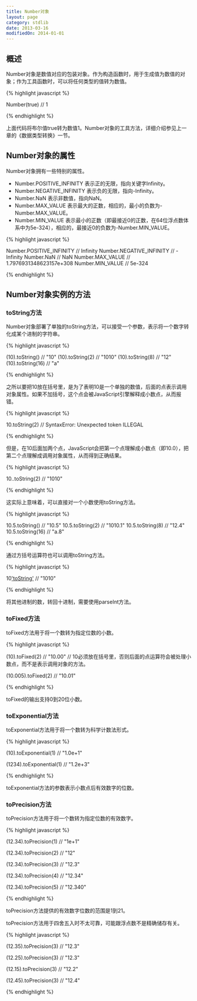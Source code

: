 ```yaml
---
title: Number对象
layout: page
category: stdlib
date: 2013-03-16
modifiedOn: 2014-01-01
---
```


## 概述

Number对象是数值对应的包装对象。作为构造函数时，用于生成值为数值的对象；作为工具函数时，可以将任何类型的值转为数值。

{% highlight javascript %}

Number(true) // 1

{% endhighlight %}

上面代码将布尔值true转为数值1。Number对象的工具方法，详细介绍参见上一章的《数据类型转换》一节。

## Number对象的属性

Number对象拥有一些特别的属性。

- Number.POSITIVE_INFINITY 表示正的无限，指向关键字Infinity。
- Number.NEGATIVE_INFINITY 表示负的无限，指向-Infinity。
- Number.NaN 表示非数值，指向NaN。
- Number.MAX_VALUE 表示最大的正数，相应的，最小的负数为-Number.MAX_VALUE。
- Number.MIN_VALUE 表示最小的正数（即最接近0的正数，在64位浮点数体系中为5e-324），相应的，最接近0的负数为-Number.MIN_VALUE。

{% highlight javascript %}

Number.POSITIVE_INFINITY // Infinity
Number.NEGATIVE_INFINITY // -Infinity
Number.NaN // NaN
Number.MAX_VALUE // 1.7976931348623157e+308
Number.MIN_VALUE // 5e-324

{% endhighlight %}

## Number对象实例的方法

### toString方法

Number对象部署了单独的toString方法，可以接受一个参数，表示将一个数字转化成某个进制的字符串。

{% highlight javascript %}

(10).toString() // "10"
(10).toString(2) // "1010"
(10).toString(8) // "12"
(10).toString(16) // "a"

{% endhighlight %}

之所以要把10放在括号里，是为了表明10是一个单独的数值，后面的点表示调用对象属性。如果不加括号，这个点会被JavaScript引擎解释成小数点，从而报错。

{% highlight javascript %}

10.toString(2) 
// SyntaxError: Unexpected token ILLEGAL

{% endhighlight %}

但是，在10后面加两个点，JavaScript会把第一个点理解成小数点（即10.0），把第二个点理解成调用对象属性，从而得到正确结果。

{% highlight javascript %}

10..toString(2) 
// "1010"

{% endhighlight %}

这实际上意味着，可以直接对一个小数使用toString方法。

{% highlight javascript %}

10.5.toString() // "10.5"
10.5.toString(2) // "1010.1"
10.5.toString(8) // "12.4"
10.5.toString(16) // "a.8"

{% endhighlight %}

通过方括号运算符也可以调用toString方法。

{% highlight javascript %}

10['toString'](2) // "1010"

{% endhighlight %}

将其他进制的数，转回十进制，需要使用parseInt方法。

### toFixed方法

toFixed方法用于将一个数转为指定位数的小数。

{% highlight javascript %}

(10).toFixed(2)
// "10.00"
// 10必须放在括号里，否则后面的点运算符会被处理小数点，而不是表示调用对象的方法。

(10.005).toFixed(2)
// "10.01" 

{% endhighlight %}

toFixed的输出支持0到20位小数。

### toExponential方法

toExponential方法用于将一个数转为科学计数法形式。

{% highlight javascript %}

(10).toExponential(1)
// "1.0e+1"

(1234).toExponential(1)
// "1.2e+3"

{% endhighlight %}

toExponential方法的参数表示小数点后有效数字的位数。

### toPrecision方法

toPrecision方法用于将一个数转为指定位数的有效数字。

{% highlight javascript %}

(12.34).toPrecision(1)
// "1e+1"

(12.34).toPrecision(2)
// "12"

(12.34).toPrecision(3)
// "12.3"

(12.34).toPrecision(4)
// "12.34"

(12.34).toPrecision(5)
// "12.340"

{% endhighlight %}

toPrecision方法提供的有效数字位数的范围是1到21。

toPrecision方法用于四舍五入时不太可靠，可能跟浮点数不是精确储存有关。

{% highlight javascript %}

(12.35).toPrecision(3)
// "12.3"

(12.25).toPrecision(3)
// "12.3"

(12.15).toPrecision(3)
// "12.2"

(12.45).toPrecision(3)
// "12.4"

{% endhighlight %}
